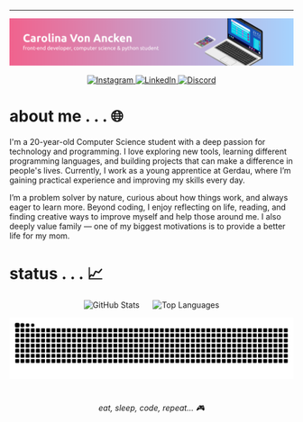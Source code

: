 ---
![Header](header.png)

<div align="center">
  <p float="left">
  <a href="https://www.instagram.com/caro0.0l/">
    <img src="https://img.shields.io/badge/-Instagram-E4405F?style=for-the-badge&logo=instagram&logoColor=white" alt="Instagram"/>
  </a>
  <a href="https://www.linkedin.com/in/caworkancken/">
    <img src="https://img.shields.io/badge/-LinkedIn-0077B5?style=for-the-badge&logoColor=white" alt="LinkedIn"/>
  </a>
  <a href="https://discord.com/users/seu_usuario">
    <img src="https://img.shields.io/badge/-Discord-5865F2?style=for-the-badge&logo=discord&logoColor=white" alt="Discord"/>
  </a>
</p>
</div>

# about me . . . 🌐

I'm a 20-year-old Computer Science student with a deep passion for technology and programming. I love exploring new tools, learning different programming languages, and building projects that can make a difference in people's lives.  Currently, I work as a young apprentice at Gerdau, where I’m gaining practical experience and improving my skills every day.

I’m a problem solver by nature, curious about how things work, and always eager to learn more.  Beyond coding, I enjoy reflecting on life, reading, and finding creative ways to improve myself and help those around me. I also deeply value family — one of my biggest motivations is to provide a better life for my mom.  

# status . . . 📈

<div align="center">

<img src="https://github-readme-stats.vercel.app/api?username=zackeenn&show_icons=true&theme=dracula" alt="GitHub Stats" height="180"/> &nbsp;&nbsp;&nbsp;&nbsp; 
<img src="https://github-readme-stats.vercel.app/api/top-langs/?username=zackeenn&theme=dracula&layout=normal&custom_title=Technology&langs_count=9" alt="Top Languages" height="180"/>

</div>

<div align="center">
  <img src="https://raw.githubusercontent.com/zackeenn/zackeenn/output/github-contribution-grid-snake-dark.svg" alt="github-contribution-grid-snake-dark"/>
</div>



#
<div align="center">
  
*eat, sleep, code, repeat... 🎮*

</div>



